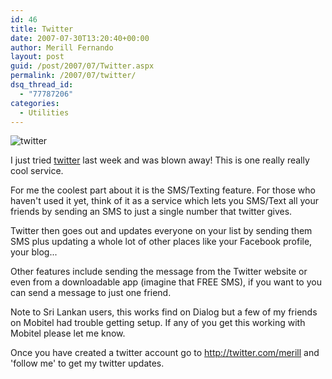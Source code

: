 ```yaml
---
id: 46
title: Twitter
date: 2007-07-30T13:20:40+00:00
author: Merill Fernando
layout: post
guid: /post/2007/07/Twitter.aspx
permalink: /2007/07/twitter/
dsq_thread_id:
  - "77787206"
categories:
  - Utilities
---
```

<p><img alt="twitter" src="http://www.merill.net/wp-content/uploads/binary/Twitter_7A06/twitter.gif"> </p> <p>I just tried <a href="http://www.twitter.com">twitter</a>&nbsp;last week and was blown away! This is one really really cool service.</p> <p>For&nbsp;me the coolest part about it is the SMS/Texting feature. For those who haven't used it yet, think of&nbsp;it as a service which lets you&nbsp;SMS/Text all&nbsp;your friends by sending an SMS to just a single number that twitter gives.</p> <p>Twitter then goes out and updates everyone on your list by sending them SMS plus updating a whole lot of other&nbsp;places like your Facebook profile, your blog...</p> <p>Other features include sending the message from the Twitter website or even from a downloadable app (imagine that FREE SMS), if you want to you can send a message to just one friend.</p> <p>Note to Sri Lankan users,&nbsp;this works find on Dialog but a few of my friends on Mobitel had trouble getting setup. If any of you get this working with Mobitel please let me know.</p> <p>Once you have created a twitter account go to <a href="http://twitter.com/merill">http://twitter.com/merill</a> and 'follow me' to get my twitter updates.&nbsp;</p>